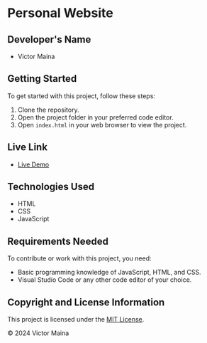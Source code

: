 # Personal Website

## Developer's Name
- Victor Maina

## Getting Started
To get started with this project, follow these steps:
1. Clone the repository.
2. Open the project folder in your preferred code editor.
3. Open `index.html` in your web browser to view the project.

## Live Link
- [Live Demo](https://smigthereason.github.io/Portfolio_Website/)

## Technologies Used
- HTML
- CSS
- JavaScript

## Requirements Needed
To contribute or work with this project, you need:
- Basic programming knowledge of JavaScript, HTML, and CSS.
- Visual Studio Code or any other code editor of your choice.

## Copyright and License Information
This project is licensed under the [MIT License](LICENSE).

© 2024 Victor Maina
